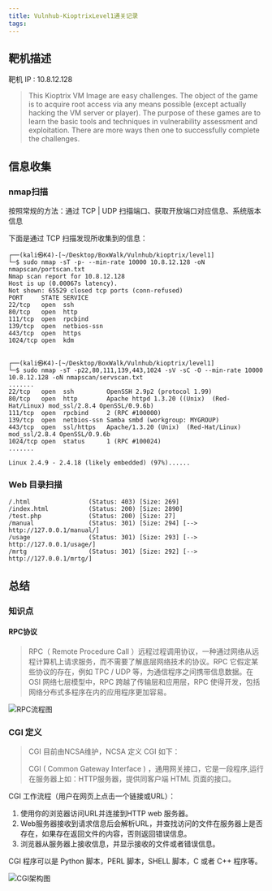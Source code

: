 ```yaml
---
title: Vulnhub-KioptrixLevel1通关记录
tags:
---
```


## 靶机描述

靶机 IP :  10.8.12.128

>This Kioptrix VM Image are easy challenges. The object of the game is to acquire root access via any means possible (except actually hacking the VM server or player). The purpose of these games are to learn the basic tools and techniques in vulnerability assessment and exploitation. There are more ways then one to successfully complete the challenges.

## 信息收集

### nmap扫描

按照常规的方法：通过 TCP | UDP 扫描端口、获取开放端口对应信息、系统版本信息

下面是通过 TCP 扫描发现所收集到的信息：

```
┌──(kali㉿K4)-[~/Desktop/BoxWalk/Vulnhub/kioptrix/level1]                                └─$ sudo nmap -sT -p- --min-rate 10000 10.8.12.128 -oN nmapscan/portscan.txt
Nmap scan report for 10.8.12.128
Host is up (0.00067s latency).
Not shown: 65529 closed tcp ports (conn-refused)
PORT     STATE SERVICE
22/tcp   open  ssh
80/tcp   open  http
111/tcp  open  rpcbind
139/tcp  open  netbios-ssn
443/tcp  open  https
1024/tcp open  kdm


┌──(kali㉿K4)-[~/Desktop/BoxWalk/Vulnhub/kioptrix/level1]
└─$ sudo nmap -sT -p22,80,111,139,443,1024 -sV -sC -O --min-rate 10000 10.8.12.128 -oN nmapscan/servscan.txt
.......
22/tcp   open  ssh         OpenSSH 2.9p2 (protocol 1.99)
80/tcp   open  http        Apache httpd 1.3.20 ((Unix)  (Red-Hat/Linux) mod_ssl/2.8.4 OpenSSL/0.9.6b)
111/tcp  open  rpcbind     2 (RPC #100000)
139/tcp  open  netbios-ssn Samba smbd (workgroup: MYGROUP)
443/tcp  open  ssl/https   Apache/1.3.20 (Unix)  (Red-Hat/Linux) mod_ssl/2.8.4 OpenSSL/0.9.6b
1024/tcp open  status      1 (RPC #100024)
.......

Linux 2.4.9 - 2.4.18 (likely embedded) (97%)......
```


### Web 目录扫描


```
/.html                (Status: 403) [Size: 269]
/index.html           (Status: 200) [Size: 2890]
/test.php             (Status: 200) [Size: 27]
/manual               (Status: 301) [Size: 294] [--> http://127.0.0.1/manual/]
/usage                (Status: 301) [Size: 293] [--> http://127.0.0.1/usage/]
/mrtg                 (Status: 301) [Size: 292] [--> http://127.0.0.1/mrtg/]
```

## 总结

### 知识点

#### RPC协议

>RPC（ Remote Procedure Call ）远程过程调用协议，一种通过网络从远程计算机上请求服务，而不需要了解底层网络技术的协议。RPC 它假定某些协议的存在，例如 TPC / UDP 等，为通信程序之间携带信息数据。在 OSI 网络七层模型中，RPC 跨越了传输层和应用层，RPC 使得开发，包括网络分布式多程序在内的应用程序更加容易。

![RPC流程图](https://pic.imgdb.cn/item/64a6d7c41ddac507ccd18b65.jpg)

### CGI 定义

>CGI 目前由NCSA维护，NCSA 定义 CGI 如下：
>
>CGI ( Common Gateway Interface ) ，通用网关接口，它是一段程序,运行在服务器上如：HTTP服务器，提供同客户端 HTML 页面的接口。

CGI 工作流程（用户在网页上点击一个链接或URL）：

1. 使用你的浏览器访问URL并连接到HTTP web 服务器。
2. Web服务器接收到请求信息后会解析URL，并查找访问的文件在服务器上是否存在，如果存在返回文件的内容，否则返回错误信息。
3. 浏览器从服务器上接收信息，并显示接收的文件或者错误信息。

CGI 程序可以是 Python 脚本，PERL 脚本，SHELL 脚本，C 或者 C++ 程序等。

![CGI架构图](https://pic.imgdb.cn/item/64a6ef551ddac507cc075799.jpg)